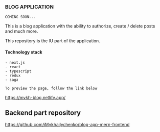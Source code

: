 ### BLOG APPLICATION

``` COMING SOON... ```


This is a blog application with the ability to authorize, create / delete posts and much more. 

This repository is the IU part of the application.

#### Technology stack

``` 
- next.js
- react
- typescript
- redux
- saga
```

```To preview the page, follow the link below```

https://mykh-blog.netlify.app/


## Backend part repository

https://github.com/iMykhailychenko/blog-app-mern-frontend